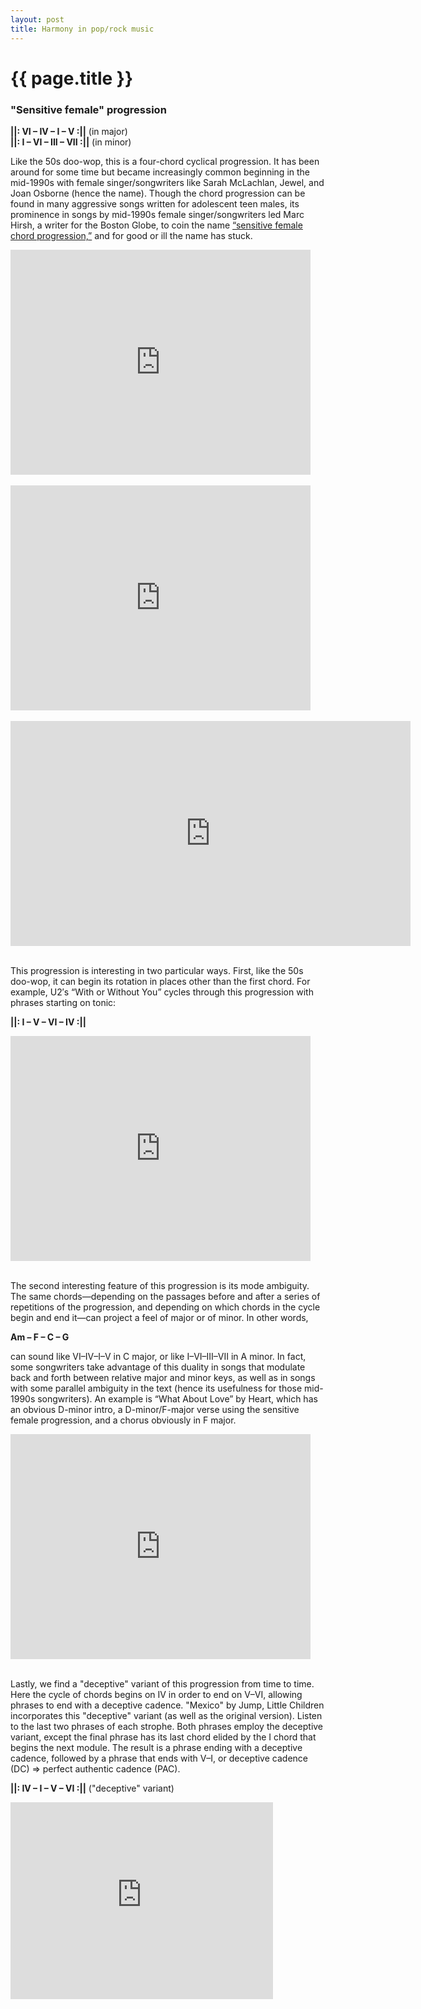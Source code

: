 ```yaml
---
layout: post
title: Harmony in pop/rock music
---
```


{{ page.title }}
================

### "Sensitive female" progression ###


**&#124;&#124;: VI – IV – I – V :&#124;&#124;** (in major)  
**&#124;&#124;: I – VI – III – VII :&#124;&#124;** (in minor) 

Like the 50s doo-wop, this is a four-chord cyclical progression. It has been around for some time but became increasingly common beginning in the mid-1990s with female singer/songwriters like Sarah McLachlan, Jewel, and Joan Osborne (hence the name). Though the chord progression can be found in many aggressive songs written for adolescent teen males, its prominence in songs by mid-1990s female singer/songwriters led Marc Hirsh, a writer for the Boston Globe, to coin the name [“sensitive female chord progression,”](http://web.archive.org/web/20100113080032/http://www.boston.com/ae/music/articles/2008/12/31/striking_a_chord/) and for good or ill the name has stuck.

<iframe width="480" height="360" src="http://www.youtube.com/embed/_QUq72fla3o?rel=0" frameborder="0" allowfullscreen></iframe><br/><br/>

<iframe width="480" height="360" src="http://www.youtube.com/embed/USR3bX_PtU4?rel=0" frameborder="0" allowfullscreen></iframe><br/><br/>

<iframe width="640" height="360" src="http://www.youtube.com/embed/AfsS3pIDBfw?rel=0" frameborder="0" allowfullscreen></iframe><br/><br/>

This progression is interesting in two particular ways. First, like the 50s doo-wop, it can begin its rotation in places other than the first chord. For example, U2′s “With or Without You” cycles through this progression with phrases starting on tonic:

**&#124;&#124;: I – V – VI – IV :&#124;&#124;** 

<iframe width="480" height="360" src="http://www.youtube.com/embed/XmSdTa9kaiQ?rel=0" frameborder="0" allowfullscreen></iframe><br/><br/>

The second interesting feature of this progression is its mode ambiguity. The same chords—depending on the passages before and after a series of repetitions of the progression, and depending on which chords in the cycle begin and end it—can project a feel of major or of minor. In other words,

**Am – F – C – G**

can sound like VI–IV–I–V in C major, or like I–VI–III–VII in A minor. In fact, some songwriters take advantage of this duality in songs that modulate back and forth between relative major and minor keys, as well as in songs with some parallel ambiguity in the text (hence its usefulness for those mid-1990s songwriters). An example is “What About Love” by Heart, which has an obvious D-minor intro, a D-minor/F-major verse using the sensitive female progression, and a chorus obviously in F major.

<iframe width="480" height="360" src="http://www.youtube.com/embed/KE5GGMhmo-M?rel=0" frameborder="0" allowfullscreen></iframe><br/><br/>

Lastly, we find a "deceptive" variant of this progression from time to time. Here the cycle of chords begins on IV in order to end on V–VI, allowing phrases to end with a deceptive cadence. "Mexico" by Jump, Little Children incorporates this "deceptive" variant (as well as the original version). Listen to the last two phrases of each strophe. Both phrases employ the deceptive variant, except the final phrase has its last chord elided by the I chord that begins the next module. The result is a phrase ending with a deceptive cadence, followed by a phrase that ends with V–I, or deceptive cadence (DC) => perfect authentic cadence (PAC).

**&#124;&#124;: IV – I – V – VI :&#124;&#124;** ("deceptive" variant)  

<iframe width="420" height="315" src="http://www.youtube.com/embed/jo-Yw-7C95E" frameborder="0" allowfullscreen></iframe>